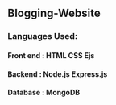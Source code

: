 ## Blogging-Website
### Languages Used:
#### Front end : HTML CSS Ejs
#### Backend : Node.js Express.js
#### Database : MongoDB
